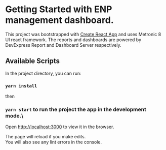 # Getting Started with ENP management dashboard.

This project was bootstrapped with [Create React App](https://github.com/facebook/create-react-app) and uses Metronic 8 UI react framework.
The reports and dashboards are powered by DevExpress Report and Dashboard Server respectively.
## Available Scripts

In the project directory, you can run:

### `yarn install`  
then
### `yarn start` to run the project the app in the development mode.\
Open [http://localhost:3000](http://localhost:3000) to view it in the browser.

The page will reload if you make edits.\
You will also see any lint errors in the console.

